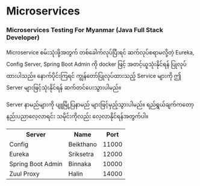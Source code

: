 # Microservices
### Microservices Testing For Myanmar (Java Full Stack Developer)

Microservice စမ်းသုံးဖို့အတွက် တစ်ခေါက်လုပ်ပြီးရင် ဆက်လုပ်စရာမလို့တဲ့ Eureka, Config Server, Spring Boot Admin ကို docker ဖြင့် အတင့်ယူသုံးနိုင်ရန် ပြုလုပ်ထားပါသည်။  နောက်ပိုင်းကြရင် ကျွန်တော်ပြုလုပ်ထားသည့် Service များကို ဤ Server များဖြင့်သုံးနိုင်ရန် ဆက်တင်ပေးသွားပါမည်။

Server နာမည်များကို ပျူမြို့ပြနာမည် များဖြင့်မှည့်သွားပါမည်။ ရည်ရွယ်ချက်ကတော့ နည်းပညာလေ့လာရင်း သမိုင်းကိုလည်း လေ့လာနိုင်ရန်အတွက်ပါ။

<table>
    <tr>
        <th>Server</td>
        <th>Name</td>
        <th>Port</td>
    </tr>
    <tr>
        <td>Config</td>
        <td>Beikthano</td>
        <td>11000</td>
    </tr>
    <tr>
        <td>Eureka</td>
        <td>Sriksetra</td>
        <td>12000</td>
    </tr>
    <tr>
        <td>Spring Boot Admin</td>
        <td>Binnaka</td>
        <td>10000</td>
    </tr>
    <tr>
        <td>Zuul Proxy</td>
        <td>Halin</td>
        <td>14000</td>
    </tr>
</table>
